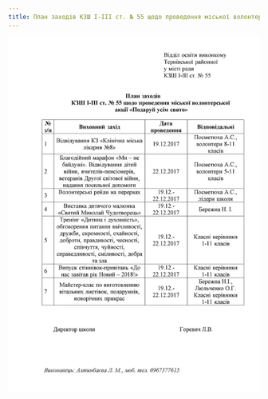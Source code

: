 ```yaml
---
title: План заходів КЗШ І-ІІІ ст. № 55 щодо проведення міської волонтерської акції «Подаруй усім свято»
---
```


![](plan.webp)
